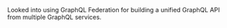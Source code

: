 Looked into using GraphQL Federation for building a unified GraphQL API from multiple GraphQL services.